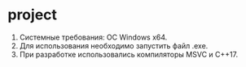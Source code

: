 # project
1. Системные требования: ОС Windows x64.
2. Для использования необходимо запустить файл .exe.
3. При разработке использовались компиляторы MSVC и C++17.
